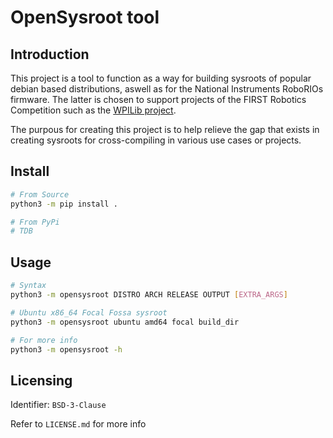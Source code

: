 # OpenSysroot tool

## Introduction

This project is a tool to function as a way for building sysroots of popular debian based
distributions, aswell as for the National Instruments RoboRIOs firmware. The latter is chosen to
support projects of the FIRST Robotics Competition such as the
[WPILib project](https://github.com/wpilibsuite/).

The purpous for creating this project is to help relieve the gap that exists in creating sysroots
for cross-compiling in various use cases or projects.

## Install

```sh
# From Source
python3 -m pip install .

# From PyPi
# TDB
```

## Usage

```sh
# Syntax
python3 -m opensysroot DISTRO ARCH RELEASE OUTPUT [EXTRA_ARGS]

# Ubuntu x86_64 Focal Fossa sysroot
python3 -m opensysroot ubuntu amd64 focal build_dir

# For more info
python3 -m opensysroot -h
```

## Licensing

Identifier: `BSD-3-Clause`

Refer to `LICENSE.md` for more info


